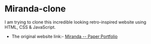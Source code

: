 # Miranda-clone
I am trying to clone this incredible looking retro-inspired website using HTML, CSS & JavaScript.
- The original website link:- [Miranda -- Paper Portfolio](https://www.niccolomiranda.com/)
